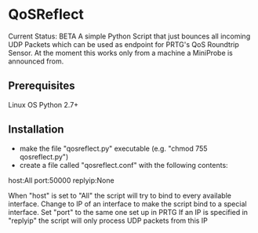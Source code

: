 QoSReflect
==========

Current Status: BETA
A simple Python Script that just bounces all incoming UDP Packets which can be used as endpoint for PRTG's QoS Roundtrip Sensor.
At the moment this works only from a machine a MiniProbe is announced from. 


Prerequisites
-----------------
Linux OS
Python 2.7+

Installation
------------
- make the file "qosreflect.py" executable (e.g. "chmod 755 qosreflect.py")
- create a file called "qosreflect.conf" with the following contents:

host:All
port:50000
replyip:None

When "host" is set to "All" the script will try to bind to every available interface. Change to IP of an interface to make 
the script bind to a special interface.
Set "port" to the same one set up in PRTG
If an IP is specified in "replyip" the script will only process UDP packets from this IP


